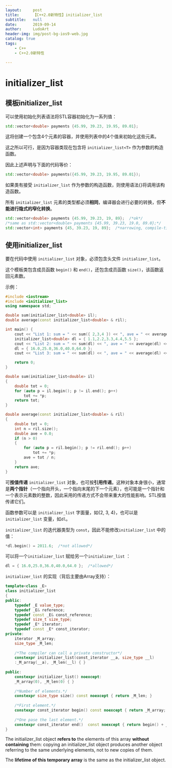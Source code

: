 ```yaml
---
layout:     post
title:      【C++2.0新特性】initializer_list
subtitle:   null
date:       2019-09-14
author:     LudoArt
header-img: img/post-bg-ios9-web.jpg
catalog: true
tags:
    - C++
    - C++2.0新特性

---
```


# initializer_list

## 模板initializer_list

可以使用初始化列表语法将STL容器初始化为一系列值：

```c++
std::vector<double> payments {45.99, 39.23, 19.95, 89.01};
```

这将创建一个包含4个元素的容器，并使用列表中的4个值来初始化这些元素。

这之所以可行，是因为容器类现在包含将 `initializer_list<T>` 作为参数的构造函数。

因此上述声明与下面的代码等价：

```c++
std::vector<double> payments({45.99, 39.23, 19.95, 89.01});
```

如果类有接受 `initializer_list` 作为参数的构造函数，则使用语法{}将调用该构造函数。

所有 `initializer_list` 元素的类型都必须**相同**，编译器会进行必要的转换，但**不能进行隐式的窄化转换**。

```c++
std::vector<double> payments {45.99, 39.23, 19, 89};  /*ok*/
/*same as std::vector<double> payments {45.99, 39.23, 19.0, 89.0};*/
std::vector<int> payments {45, 39.23, 19, 89};  /*narrowing, compile-time error*/
```

## 使用initializer_list

要在代码中使用 `initializer_list` 对象，必须包含头文件 `initializer_list`。

这个模板类包含成员函数 `begin()` 和 `end()`，还包含成员函数 `size()`，该函数返回元素数。

示例：

```c++
#include <iostream>
#include <initializer_list>
using namespace std;

double sum(initializer_list<double> il);
double average(const initializer_list<double> & ril);

int main() {
	cout << "List 1: sum = " << sum({ 2,3,4 }) << ", ave = " << average({ 2,3,4 }) << '\n';
	initializer_list<double> dl = { 1.1,2.2,3.3,4.4,5.5 };
	cout << "List 2: sum = " << sum(dl) << ", ave = " << average(dl) << '\n';
	dl = { 16.0,25.0,36.0,40.0,64.0 };
	cout << "List 3: sum = " << sum(dl) << ", ave = " << average(dl) << '\n';

	return 0;
}

double sum(initializer_list<double> il)
{
	double tot = 0;
	for (auto p = il.begin(); p != il.end(); p++)
		tot += *p;
	return tot;
}

double average(const initializer_list<double> & ril)
{
	double tot = 0;
	int n = ril.size();
	double ave = 0.0;
	if (n > 0)
	{
		for (auto p = ril.begin(); p != ril.end(); p++)
			tot += *p;
		ave = tot / n;
	}
	return ave;
}
```

可**按值传递** `initializer_list` 对象，也可按**引用传递**。这种对象本身很小，通常是**两个指针**（一个指向开头，一个指向末尾的下一个元素），也可能是一个指针和一个表示元素数的整数，因此采用的传递方式不会带来重大的性能影响。STL按值传递它们。

函数参数可以是 `initializer_list` 字面量，如{2, 3, 4}，也可以是 `initializer_list` 变量，如`dl`。

`initializer_list` 的迭代器类型为 `const`，因此不能修改`initializer_list` 中的值：

```c++
*dl.begin() = 2011.6;  /*not allowed*/
```

可以将一个`initializer_list` 赋给另一个`initializer_list` ：

```c++
dl = { 16.0,25.0,36.0,40.0,64.0 };  /*allowed*/
```

`initializer_list` 的实现（背后主要由Array支持）：

```c++
template<class _E>
class initializer_list
{
public:
    typedef _E value_type;
    typedef _E& reference;
    typedef const _E& const_reference;
    typedef size_t size_type;
    typedef _E* iterator;
    typedef const _E* const_iterator;
private:
    iterator _M_array;
    size_type _M_len;
    
    /*The compiler can call a private constructor*/
    constexpr initializer_list(const_iterator __a, size_type __l)
    :_M_array(__a), _M_len(__l) { }
    
public:
    constexpr initializer_list() noexcept:
    _M_array(0), _M_len(0) { }
    
    /*Number of elements.*/
    constexpr size_type size() const noexcept { return _M_len; }
    
    /*First element.*/
    constexpr const_iterator begin() const noexcept { return _M_array; }
    
    /*One pase the last element.*/
    constexpr const_iterator end()  const noexcept { return begin() + _M_len; }
}
```

The initializer_list object **refers to** the elements of this array **without containing** them: copying an initializer_list object produces another object referring to the same underlying elements, not to new copies of them.

The **lifetime of this temporary array** is the same as the initializer_list object.